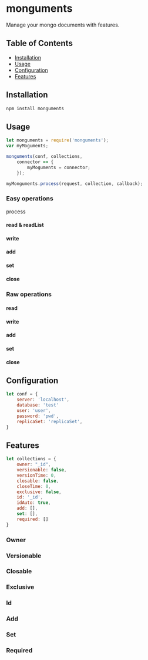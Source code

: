 # monguments
Manage your mongo documents with features.

## Table of Contents
* [Installation](#installation)
* [Usage](#usage)
* [Configuration](#configuration)
* [Features](#features)

## Installation
```bash
npm install monguments
```

## Usage
~~~javascript
let monguments = require('monguments');
var myMoguments;

monguments(conf, collections,
    connector => {
        myMoguments = connector;
    });

myMonguments.process(request, collection, callback);
~~~
### Easy operations
process
#### read & readList
#### write
#### add
#### set
#### close

### Raw operations
#### read
#### write
#### add
#### set
#### close

## Configuration
~~~javascript
let conf = {
    server: 'localhost',
	database: 'test'
	user: 'user',
	password: 'pwd',
	replicaSet: 'replicaSet',
}
~~~

## Features
~~~javascript
let collections = {
    owner: "_id",
	versionable: false,
	versionTime: 0,
	closable: false,
	closeTime: 0,
	exclusive: false,
	id: '_id',
	idAuto: true,
	add: [],
	set: [],
	required: []
}
~~~
### Owner
### Versionable
### Closable
### Exclusive
### Id
### Add
### Set
### Required